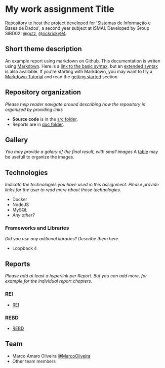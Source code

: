 # My work assignment Title

Repository to host the project developed for 'Sistemas de Informação e Bases de Dados', a second year subject at ISMAI. Developed by Group SIBD02: [@gctz](https://github.com/gctz), [@rickricky94](https://github.com/rickricky94).

## Short theme description

An example report using markdown on Github. This documentation is writen using [Markdown](https://www.markdownguide.org/). Here is a [link to the basic syntax](https://www.markdownguide.org/basic-syntax), but an [extended syntax](https://www.markdownguide.org/extended-syntax/) is also available. If you're starting with Markdown, you may want to try a [Markdown Tutorial](https://www.markdowntutorial.com/) and read the [getting started](https://www.markdownguide.org/getting-started/) section.

## Repository organization

_Please help reader navigate around describing how the repository is organized by providing links_
* **Source code** is in the [src folder](src/).
* Reports are in [doc folder](doc/).

## Gallery

_You may provide a galery of the final result, with small images_
A [table](https://www.markdownguide.org/extended-syntax/#tables) may be usefull to organize the images.

## Technologies

_Indicate the technologies you have used in this assignment. Please provide links for the user to read more about those technologies._
* Docker
* NodeJS
* MySQL
* _Any other?_

### Frameworks and Libraries

_Did you use any aditional libraries? Describe them here._
* Loopback 4

## Reports
_Please add at least a hyperlink per Report. But you can add more, for example for the individual report chapters._

### REI
* [REI](doc/rei/rei00.md)
### REBD 
* [REBD](doc/rebd/rebd00.md)

## Team
* Marco Amaro Oliveira [@MarcoOliveira](https://github.com/marcoamarooliveira)
* Other team members
